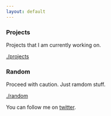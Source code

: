```yaml
---
layout: default
---
```


### Projects

Projects that I am currently working on. 

[./projects](./projects/)

### Random

Proceed with caution. Just ramdom stuff.

[./random](./random/)

You can follow me on [twitter](https://twitter.com/_areyesjr).

